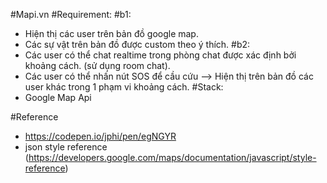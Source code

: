 #Mapi.vn
#Requirement:
#b1:
- Hiện thị các user trên bản đồ google map.
- Các sự vật trên bản đồ được custom theo ý thích.
#b2:
- Các user có thể chat realtime trong phòng chat được xác định bởi khoảng cách. (sử dụng room chat).
- Các user có thể nhấn nút SOS để cầu cứu --> Hiện thị trên bản đồ các user khác trong 1 phạm vi khoảng cách.
#Stack:
- Google Map Api

#Reference
- https://codepen.io/jphi/pen/egNGYR
- json style reference (https://developers.google.com/maps/documentation/javascript/style-reference)

